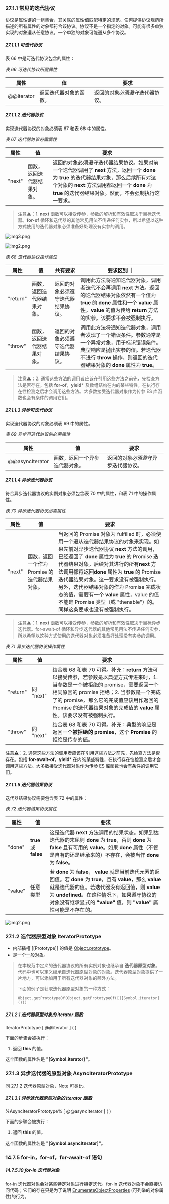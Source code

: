 ### 27.1.1 常见的迭代协议

协议是属性键的一组集合，其关联的属性值匹配特定的规范。任何提供协议规范所描述的所有属性的对象都符合该协议。协议不是一个指定的对象。可能有很多单独实现的对象遵从任意协议。一个单独的对象可能遵从多个协议。

##### 27.1.1.1 可迭代协议

表 66 中是可迭代协议包含的属性：

*表 66 可迭代协议所需属性*

| 属性 | 值 | 要求 |
| --- | --- | --- |
| @@iterator | 返回迭代器对象的函数。 | 返回的对象必须遵守迭代器协议。 |

##### 27.1.1.2 迭代器协议

实现迭代器协议的对象必须表 67 和表 68 中的属性。

*表 67 迭代器协议必需属性*

| 属性 | 值 | 要求 |
| --- | --- | --- |
| "next" | 函数，返回迭代器结果对象。 | 返回的对象必须遵守迭代器结果协议。如果对前一个迭代器调用了 **next** 方法，返回一个 **done** 为 **true** 的迭代器结果对象，那么后续所有对这个对象的 **next** 方法调用都返回一个 **done** 为 **true** 的迭代器结果对象。然而，不会强制执行这一要求。 |

> 注意⚠️：1. **next** 函数可以接受传参，参数的解析和有效性取决于目标迭代器。**for-of** 循环和迭代器的其他常见用法不传递任何实参，所以希望以这种方式使用的迭代器对象必须准备好处理没有实参的调用。

![img3.png](https://i.postimg.cc/9FKc2Vwf/585-AC5-C6-78-FB-4-E33-8-A57-4-BB429683274.png)


![img2.png](https://i.postimg.cc/hGqgJrrW/CEDB5-D94-59-CE-473-A-AAA2-AE3-DC099-EB69.png)

*表 68 迭代器协议操作属性*

| 属性 | 值 | 共有要求 | 要求区别 ｜
| --- | --- | --- | --- |
| "return" | 函数，返回迭代器结果对象。 | 返回的对象必须遵守迭代器结果协议。 | 调用此方法将通知迭代器对象，调用者迭代不会再调用 **next** 方法。返回的迭代器结果对象依然有一个值为 **true** 的 **done** 属性和一个 **value** 属性，**value** 的值为传给 **return** 方法的实参。该要求不会被强制执行。 |
| "throw" | 函数，返回迭代器结果对象。 | 返回的对象必须遵守迭代器结果协议。 | 调用此方法将通知迭代器对象，调用者发现了一个错误条件。参数通常是一个异常对象，用于标识错误条件。典型响应是抛出实参的值。若迭代器不进行 **throw** 操作，则返回的迭代器结果对象的 **done** 属性为 **true**。 |

> 注意⚠️：2. 通常这些方法的调用者应该在引用这些方法之前先，先检查方法是否存在。包括 **for-of**，**yield*** 及数组结构在内的某些特性，在执行存在性检测之后才会调用这些方法。大多数接受迭代器对象作为传参 ES 库函数也会有条件的调用它们。

##### 27.1.1.3 异步可迭代协议

实现迭代器协议的对象必须表 69 中的属性。

*表 69 异步可迭代协议的必需属性*


| 属性 | 值 | 要求 |
| --- | --- | --- |
| @@asyncIterator | 函数，返回一个异步迭代器对象。 |  返回的对象必须遵守异步迭代器协议。|

##### 27.1.1.4 异步迭代器协议

符合异步迭代器协议的实例对象必须包含表 70 中的属性，和表 71 中的操作属性。

*表 70 异步迭代器协议必需属性*

| 属性 | 值 | 要求 |
| --- | --- | --- |
| "next" | 函数，返回一个作为 Promise 的迭代器结果对象。 | 当返回的 Promise 对象为 fulfilled 时，必须使用一个遵从迭代器结果协议的对象来实现。如果先前对异步迭代器协议 **next** 方法的调用，已经返回了 **done** 属性为 **true** 的 Promise 迭代器结果对象，后续对其进行的所有**next** 方法调用都将返回**done** 属性为 **true** 的 Promise 迭代器结果对象。这一要求没有被强制执行。另外，迭代器结果对象的作为 Promise 完成状态的值，需要有一个 **value** 属性，value 的值不能是 Promise 类型（或 "thenable"）的。同样这条要求也没有被强制执行。 |

> 注意⚠️：1. **next** 函数可以接受传参，参数的解析和有效性取决于目标异步迭代器。for-await-of 循环和异步迭代器的其他常见用法不传递任何实参，所以希望以这种方式使用的迭代器对象必须准备好处理没有实参的调用。

*表 71 异步迭代器协议操作属性*


| 属性 | 值 | 要求 |
| --- | --- | --- |
| "return" | 同 "next" | 结合表 68 和表 70 可得。补充：**return** 方法可以接受传参，若参数是以典型方式传进来时，1. 当参数是一个被拒绝的 promise，需要返回一个相同原因的 promise 拒绝；2. 当参数是一个完成了的 promise，那么它的完成值应该用作返回的 Promise 的迭代器结果对象的完成值的 **value** 属性。该要求没有被强制执行。 |
| "throw" | 同 "next" | 结合表 68 和表 70 可得。补充：典型的响应是返回一个**被拒绝的 promise**，这个 **Promise** 的拒绝是传参的值。 |

注意⚠️：2. 通常这些方法的调用者应该在引用这些方法之前先，先检查方法是否存在。包括 **for-await-of**，**yield*** 在内的某些特性，在执行存在性检测之后才会调用这些方法。大多数接受迭代器对象作为传参 ES 库函数也会有条件的调用它们。

##### 27.1.1.5 迭代器结果协议

迭代器结果协议需要包含表 72 中的属性：

*表 72 迭代器结果协议属性*


| 属性 | 值 | 要求 |
| --- | --- | --- |
| "done" | **true** 或 **false** | 这是迭代器 **next** 方法调用的结果状态。如果到达迭代器的末尾则 **done** 为 **true**，否则 **done** 为 **false** 且有可用的 **value**。如果 **done** 属性（不管是自有的还是继承来的）不存在，会被当作 **done** 为 **false**。 |
| "value" | 任意类型 | 若 **done** 为 **false**， **value** 就是当前迭代元素的返回值。若 **done** 为 **true**，且有 **value**，那么 **value** 就是迭代器的值。若迭代器没有返回值，则 **value** 为 **undefined**。在这种情况下，如果遵守协议的对象没有继承显式的 **"value"** 值，则 **"value"** 属性可能是不存在的。 |

![img2.png](https://i.postimg.cc/JzXM4gj5/4710693-B-6-D55-431-E-895-F-2-D37-E2-A3-EC5-D.png)

### 27.1.2 迭代器原型对象 IteratorPrototype

- 内部插槽 [[Prototype]] 的值是 [Object.prototype](https://tc39.es/ecma262/#sec-properties-of-the-object-prototype-object)。
- 是一个[一般对象](https://tc39.es/ecma262/#ordinary-object)。

> 在本规范中定义的迭代器协议的所有实例对象也继承自 **迭代器原型对象**。代码中也可以定义继承自迭代器原型对象的对象。迭代器原型对象提供了一片地方，可以添加用于所有迭代器对象的额外方法。
> 
> 下面的例子是获取迭代器原型对象的一种方式：
> 
> `Object.getPrototypeOf(Object.getPrototypeOf([][Symbol.iterator]()))`

##### 27.1.2.1 迭代器原型对象的 iterator 函数

IteratorPrototype [ @@iterator ] ( )

下面的步骤会被执行：

1. 返回 **this** 的值。

这个函数的属性名是 **"[Symbol.iterator]"**。

### 27.1.3 异步迭代器的原型对象 AsyncIteratorPrototype

同 27.1.2 迭代器原型对象，Note 可类比。

##### 27.1.3.1 异步迭代器原型对象的 iterator 函数
%AsyncIteratorPrototype% [ @@asyncIterator ] ( )

下面的步骤会被执行：

1. 返回 **this** 的值。

这个函数的属性名是 **"[Symbol.asyncIterator]"**。


### 14.7.5 for-in，for-of，for-await-of 语句

##### 14.7.5.10 for-in 迭代器对象

for-in 迭代器对象会对某些特定对象进行特定迭代。for-in 迭代器对象不会直接访问代码；它们的存在只是为了说明 [EnumerateObjectProperties](https://tc39.es/ecma262/#sec-enumerate-object-properties) (可列举的对象属性)的行为。

 
